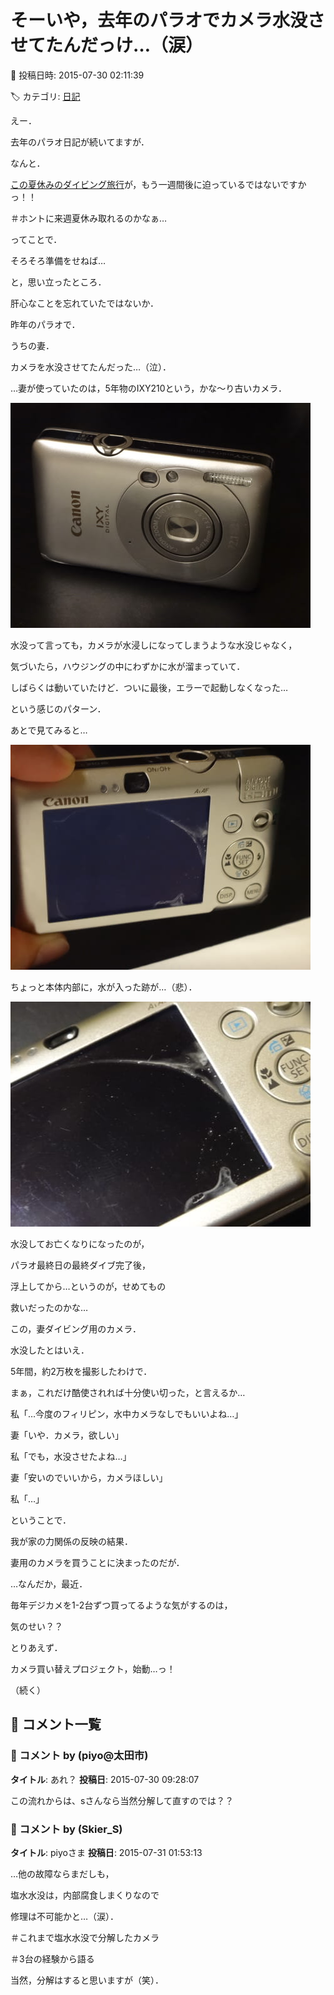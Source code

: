 # そーいや，去年のパラオでカメラ水没させてたんだっけ…（涙）

📅 投稿日時: 2015-07-30 02:11:39

🏷️ カテゴリ: [日記](cc4b5682fb7b8b144980957a978653fb0.md)

えー．


去年のパラオ日記が続いてますが．





なんと．


[この夏休みのダイビング旅行](e68444e8a19ee4ce4aa424a8dc5d1f2a4.md)が，もう一週間後に迫っているではないですかっ！！


＃ホントに来週夏休み取れるのかなぁ…





ってことで．


そろそろ準備をせねば…


と，思い立ったところ．





肝心なことを忘れていたではないか．





昨年のパラオで．


うちの妻．


カメラを水没させてたんだった…（泣）．





…妻が使っていたのは，5年物のIXY210という，かな～り古いカメラ．




![3d36ed0f3b1780b0f5d25f5251c06ae5.jpg](images/3d36ed0f3b1780b0f5d25f5251c06ae5.jpg)




水没って言っても，カメラが水浸しになってしまうような水没じゃなく，


気づいたら，ハウジングの中にわずかに水が溜まっていて．


しばらくは動いていたけど．ついに最後，エラーで起動しなくなった…


という感じのパターン．





あとで見てみると…




![a1425cad7c5b75d81c75127602cddfd0.jpg](images/a1425cad7c5b75d81c75127602cddfd0.jpg)




ちょっと本体内部に，水が入った跡が…（悲）．




![5329072ce1a59707785a7f674355c014.jpg](images/5329072ce1a59707785a7f674355c014.jpg)







水没してお亡くなりになったのが，


パラオ最終日の最終ダイブ完了後，


浮上してから…というのが，せめてもの


救いだったのかな…





この，妻ダイビング用のカメラ．


水没したとはいえ．


5年間，約2万枚を撮影したわけで．


まぁ，これだけ酷使されれば十分使い切った，と言えるか…





私「…今度のフィリピン，水中カメラなしでもいいよね…」





妻「いや．カメラ，欲しい」





私「でも，水没させたよね…」





妻「安いのでいいから，カメラほしい」





私「…」





ということで．


我が家の力関係の反映の結果．


妻用のカメラを買うことに決まったのだが．





…なんだか，最近．


毎年デジカメを1-2台ずつ買ってるような気がするのは，


気のせい？？





とりあえず．


カメラ買い替えプロジェクト，始動…っ！


（続く）

## 💬 コメント一覧

### 💬 コメント by (piyo@太田市)
**タイトル**: あれ？
**投稿日**: 2015-07-30 09:28:07

この流れからは、sさんなら当然分解して直すのでは？？

### 💬 コメント by (Skier_S)
**タイトル**: piyoさま
**投稿日**: 2015-07-31 01:53:13

…他の故障ならまだしも，

塩水水没は，内部腐食しまくりなので

修理は不可能かと…（涙）．

＃これまで塩水水没で分解したカメラ

＃3台の経験から語る



当然，分解はすると思いますが（笑）．

